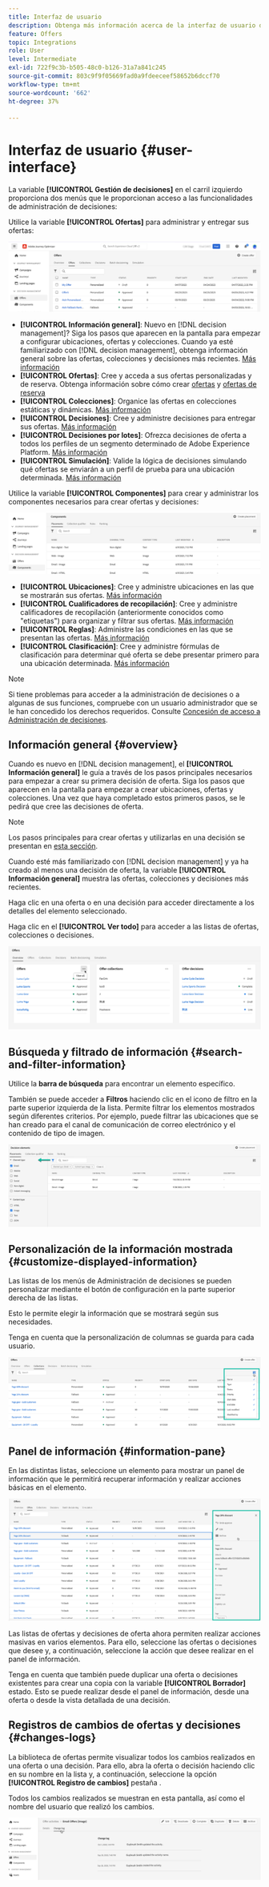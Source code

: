 ```yaml
---
title: Interfaz de usuario
description: Obtenga más información acerca de la interfaz de usuario de la biblioteca de ofertas
feature: Offers
topic: Integrations
role: User
level: Intermediate
exl-id: 722f9c3b-b505-48c0-b126-31a7a841c245
source-git-commit: 803c9f9f05669fad0a9fdeeceef58652b6dccf70
workflow-type: tm+mt
source-wordcount: '662'
ht-degree: 37%

---
```


# Interfaz de usuario {#user-interface}

La variable **[!UICONTROL Gestión de decisiones]** en el carril izquierdo proporciona dos menús que le proporcionan acceso a las funcionalidades de administración de decisiones:

Utilice la variable **[!UICONTROL Ofertas]** para administrar y entregar sus ofertas:


![](../assets/offers_menu.png)

* **[!UICONTROL Información general]**: Nuevo en [!DNL decision management]? Siga los pasos que aparecen en la pantalla para empezar a configurar ubicaciones, ofertas y colecciones. Cuando ya esté familiarizado con [!DNL decision management], obtenga información general sobre las ofertas, colecciones y decisiones más recientes. [Más información](#overview)
* **[!UICONTROL Ofertas]**: Cree y acceda a sus ofertas personalizadas y de reserva. Obtenga información sobre cómo crear [ofertas](../offer-library/creating-personalized-offers.md) y [ofertas de reserva](../offer-library/creating-fallback-offers.md)
* **[!UICONTROL Colecciones]**: Organice las ofertas en colecciones estáticas y dinámicas. [Más información](../offer-library/creating-collections.md)
* **[!UICONTROL Decisiones]**: Cree y administre decisiones para entregar sus ofertas. [Más información](../offer-activities/create-offer-activities.md)
* **[!UICONTROL Decisiones por lotes]**: Ofrezca decisiones de oferta a todos los perfiles de un segmento determinado de Adobe Experience Platform. [Más información](../batch-delivery.md)
* **[!UICONTROL Simulación]**: Valide la lógica de decisiones simulando qué ofertas se enviarán a un perfil de prueba para una ubicación determinada. [Más información](../offer-activities/simulation.md)

Utilice la variable **[!UICONTROL Componentes]** para crear y administrar los componentes necesarios para crear ofertas y decisiones:

![](../assets/offer_activities.png)

* **[!UICONTROL Ubicaciones]**: Cree y administre ubicaciones en las que se mostrarán sus ofertas. [Más información](../offer-library/creating-placements.md)
* **[!UICONTROL Cualificadores de recopilación]**: Cree y administre calificadores de recopilación (anteriormente conocidos como &quot;etiquetas&quot;) para organizar y filtrar sus ofertas. [Más información](../offer-library/creating-tags.md)
* **[!UICONTROL Reglas]**: Administre las condiciones en las que se presentan las ofertas. [Más información](../offer-library/creating-decision-rules.md)
* **[!UICONTROL Clasificación]**: Cree y administre fórmulas de clasificación para determinar qué oferta se debe presentar primero para una ubicación determinada. [Más información](../ranking/create-ranking-formulas.md)

>[!NOTE]
>
>Si tiene problemas para acceder a la administración de decisiones o a algunas de sus funciones, compruebe con un usuario administrador que se le han concedido los derechos requeridos. Consulte [Concesión de acceso a Administración de decisiones](starting-offer-decisioning.md#granting-acess-to-decision-management).

## Información general {#overview}

Cuando es nuevo en [!DNL decision management], el **[!UICONTROL Información general]** le guía a través de los pasos principales necesarios para empezar a crear su primera decisión de oferta. Siga los pasos que aparecen en la pantalla para empezar a crear ubicaciones, ofertas y colecciones. Una vez que haya completado estos primeros pasos, se le pedirá que cree las decisiones de oferta.

>[!NOTE]
>
>Los pasos principales para crear ofertas y utilizarlas en una decisión se presentan en [esta sección](../offer-library/key-steps.md).

Cuando esté más familiarizado con [!DNL decision management] y ya ha creado al menos una decisión de oferta, la variable **[!UICONTROL Información general]** muestra las ofertas, colecciones y decisiones más recientes.

Haga clic en una oferta o en una decisión para acceder directamente a los detalles del elemento seleccionado.

Haga clic en el **[!UICONTROL Ver todo]** para acceder a las listas de ofertas, colecciones o decisiones.

![](../assets/overview_view-all.png)

## Búsqueda y filtrado de información {#search-and-filter-information}

Utilice la **barra de búsqueda** para encontrar un elemento específico.

También se puede acceder a **Filtros** haciendo clic en el icono de filtro en la parte superior izquierda de la lista. Permite filtrar los elementos mostrados según diferentes criterios. Por ejemplo, puede filtrar las ubicaciones que se han creado para el canal de comunicación de correo electrónico y el contenido de tipo de imagen.

![](../assets/filters.png)

## Personalización de la información mostrada {#customize-displayed-information}

Las listas de los menús de Administración de decisiones se pueden personalizar mediante el botón de configuración en la parte superior derecha de las listas.

Esto le permite elegir la información que se mostrará según sus necesidades.

Tenga en cuenta que la personalización de columnas se guarda para cada usuario.

![](../assets/columns.png)

## Panel de información {#information-pane}

En las distintas listas, seleccione un elemento para mostrar un panel de información que le permitirá recuperar información y realizar acciones básicas en el elemento.

![](../assets/information-pane.png)

Las listas de ofertas y decisiones de oferta ahora permiten realizar acciones masivas en varios elementos. Para ello, seleccione las ofertas o decisiones que desee y, a continuación, seleccione la acción que desee realizar en el panel de información.

Tenga en cuenta que también puede duplicar una oferta o decisiones existentes para crear una copia con la variable **[!UICONTROL Borrador]** estado. Esto se puede realizar desde el panel de información, desde una oferta o desde la vista detallada de una decisión.

## Registros de cambios de ofertas y decisiones {#changes-logs}

La biblioteca de ofertas permite visualizar todos los cambios realizados en una oferta o una decisión. Para ello, abra la oferta o decisión haciendo clic en su nombre en la lista y, a continuación, seleccione la opción **[!UICONTROL Registro de cambios]** pestaña .

Todos los cambios realizados se muestran en esta pantalla, así como el nombre del usuario que realizó los cambios.

![](../assets/change-logs.png)
